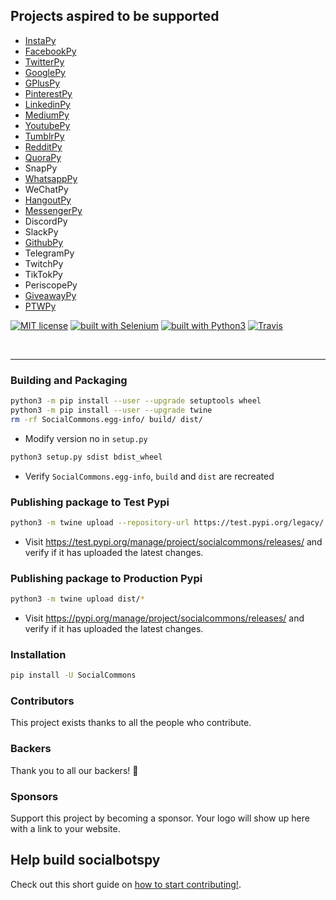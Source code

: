 
## Projects aspired to be supported

- [InstaPy](https://github.com/socialbotspy/InstaPy)
- [FacebookPy](https://github.com/socialbotspy/FacebookPy)
- [TwitterPy](https://github.com/socialbotspy/TwitterPy)
- [GooglePy](https://github.com/socialbotspy/GooglePy)
- [GPlusPy](https://github.com/socialbotspy/GPlusPy)
- [PinterestPy](https://github.com/socialbotspy/PinterestPy)
- [LinkedinPy](https://github.com/socialbotspy/LinkedinPy)
- [MediumPy](https://github.com/socialbotspy/MediumPy)
- [YoutubePy](https://github.com/socialbotspy/YoutubePy)
- [TumblrPy](https://github.com/socialbotspy/TumblrPy)
- [RedditPy](https://github.com/socialbotspy/RedditPy)
- [QuoraPy](https://github.com/socialbotspy/QuoraPy)
- SnapPy
- [WhatsappPy](https://github.com/socialbotspy/WhatsappPy)
- WeChatPy
- [HangoutPy](https://github.com/socialbotspy/HangoutPy)
- [MessengerPy](https://github.com/socialbotspy/MessengerPy)
- DiscordPy
- SlackPy
- [GithubPy](https://github.com/socialbotspy/GithubPy)
- TelegramPy
- TwitchPy
- TikTokPy
- PeriscopePy
- [GiveawayPy](https://github.com/socialbotspy/GiveawayPy)
- [PTWPy](https://github.com/socialbotspy/PTWPy)

[![MIT license](https://img.shields.io/badge/license-GPLv3-blue.svg)](https://github.com/socialbotspy/FacebookPy/blob/master/LICENSE)
[![built with Selenium](https://img.shields.io/badge/built%20with-Selenium-yellow.svg)](https://github.com/SeleniumHQ/selenium)
[![built with Python3](https://img.shields.io/badge/built%20with-Python3-red.svg)](https://www.python.org/)
[![Travis](https://img.shields.io/travis/rust-lang/rust.svg)](https://travis-ci.org/socialbotspy/FacebookPy)

<br />

---
### Building and Packaging

```bash
python3 -m pip install --user --upgrade setuptools wheel
python3 -m pip install --user --upgrade twine
rm -rf SocialCommons.egg-info/ build/ dist/
```

- Modify version no in `setup.py`

```bash
python3 setup.py sdist bdist_wheel
```

- Verify `SocialCommons.egg-info`, `build` and `dist` are recreated

### Publishing package to Test Pypi
```bash
python3 -m twine upload --repository-url https://test.pypi.org/legacy/ dist/*
```
- Visit https://test.pypi.org/manage/project/socialcommons/releases/ and verify if it has uploaded the latest changes.

### Publishing package to Production Pypi
```bash
python3 -m twine upload dist/*
```
- Visit https://pypi.org/manage/project/socialcommons/releases/ and verify if it has uploaded the latest changes.

### Installation
```bash
pip install -U SocialCommons
```

### Contributors

This project exists thanks to all the people who contribute.

### Backers

Thank you to all our backers! 🙏

### Sponsors

Support this project by becoming a sponsor. Your logo will show up here with a link to your website.


## Help build socialbotspy
Check out this short guide on [how to start contributing!](https://github.com/InstaPy/instapy-docs/blob/master/CONTRIBUTORS.md).
